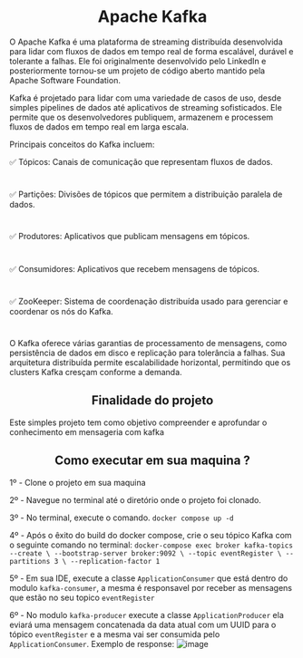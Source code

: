 <h1 align="center">Apache Kafka</h1>


O Apache Kafka é uma plataforma de streaming distribuída desenvolvida para lidar com fluxos de dados em tempo real de forma escalável, durável e tolerante a falhas. Ele foi originalmente desenvolvido pelo LinkedIn e posteriormente tornou-se um projeto de código aberto mantido pela Apache Software Foundation.

Kafka é projetado para lidar com uma variedade de casos de uso, desde simples pipelines de dados até aplicativos de streaming sofisticados. Ele permite que os desenvolvedores publiquem, armazenem e processem fluxos de dados em tempo real em larga escala.

Principais conceitos do Kafka incluem:

✅ Tópicos: Canais de comunicação que representam fluxos de dados.
<h1></h1>
✅ Partições: Divisões de tópicos que permitem a distribuição paralela de dados.
<h1></h1>
✅ Produtores: Aplicativos que publicam mensagens em tópicos.
<h1></h1>
✅ Consumidores: Aplicativos que recebem mensagens de tópicos.
<h1></h1>
✅ ZooKeeper: Sistema de coordenação distribuída usado para gerenciar e coordenar os nós do Kafka.
<h1></h1>
O Kafka oferece várias garantias de processamento de mensagens, como persistência de dados em disco e replicação para tolerância a falhas. Sua arquitetura distribuída permite escalabilidade horizontal, permitindo que os clusters Kafka cresçam conforme a demanda.

<h2 align="center">Finalidade do projeto</h2>
Este simples projeto tem como objetivo compreender e aprofundar o conhecimento em mensageria com kafka

<h2 align="center">Como executar em sua maquina ?</h2>

1º - Clone o projeto em sua maquina


2º - Navegue no terminal até o diretório onde o projeto foi clonado.


3º - No terminal, execute o comando. ``` docker compose up -d ```  


4º - Após o êxito do build do docker compose, crie o seu tópico Kafka com o seguinte comando no terminal:
      ``` docker-compose exec broker kafka-topics --create \
    --bootstrap-server broker:9092 \
    --topic eventRegister \
    --partitions 3 \
    --replication-factor 1 ```

5º - Em sua IDE, execute a classe ```ApplicationConsumer``` que está dentro do modulo ```kafka-consumer```, a mesma é responsavel por receber as mensagens que estão no seu topico ```eventRegister```

6º - No modulo ```kafka-producer``` execute a classe ```ApplicationProducer``` ela eviará uma mensagem concatenada da data atual com um UUID para o tópico ```eventRegister``` e a mesma vai ser consumida pelo ```ApplicationConsumer```.
Exemplo de response:
![image](https://github.com/lucasmilare1/kafka/assets/65171151/8d20551c-b930-421e-be70-514f7c0bad01)

